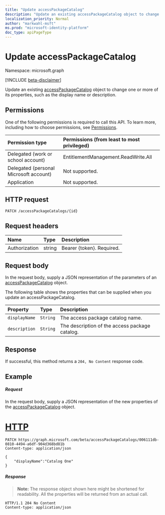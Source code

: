 ```yaml
---
title: "Update accessPackageCatalog"
description: "Update an existing accessPackageCatalog object to change one or more of its properties."
localization_priority: Normal
author: "markwahl-msft"
ms.prod: "microsoft-identity-platform"
doc_type: apiPageType
---
```


# Update accessPackageCatalog

Namespace: microsoft.graph

[!INCLUDE [beta-disclaimer](../../includes/beta-disclaimer.md)]

Update an existing [accessPackageCatalog](../resources/accesspackagecatalog.md) object to change one or more of its properties, such as the display name or description.

## Permissions
One of the following permissions is required to call this API. To learn more, including how to choose permissions, see [Permissions](/graph/permissions-reference).

|Permission type                        | Permissions (from least to most privileged)              |
|:--------------------------------------|:---------------------------------------------------------|
|Delegated (work or school account)     | EntitlementManagement.ReadWrite.All |
|Delegated (personal Microsoft account) | Not supported. |
|Application                            | Not supported. |

## HTTP request
<!-- { "blockType": "ignored" } -->
```http
PATCH /accessPackageCatalogs/{id}
```
## Request headers
| Name         | Type        | Description |
|:-------------|:------------|:------------|
| Authorization | string | Bearer \{token\}. Required. |

## Request body
In the request body, supply a JSON representation of the parameters of an [accessPackageCatalog](../resources/accesspackagecatalog.md) object.

The following table shows the properties that can be supplied when you update an accessPackageCatalog.

| Property     | Type        | Description |
|:-------------|:------------|:------------|
| `displayName`             |`String`                                                        | The access package catalog name.  |
| `description`             |`String`                                                        | The description of the access package catalog. |



## Response
If successful, this method returns a `204, No Content` response code.

## Example

##### Request
In the request body, supply a JSON representation of the new properties of the [accessPackageCatalog](../resources/accesspackagecatalog.md) object.


# [HTTP](#tab/http)
<!-- {
  "blockType": "request",
  "name": "update_accessPackageCatalog"
}-->
```http
PATCH https://graph.microsoft.com/beta/accessPackageCatalogs/006111db-0810-4494-a6df-904d368bd81b
Content-type: application/json

{
    "displayName":"Catalog One"
}
```


##### Response
>**Note:** The response object shown here might be shortened for readability. All the properties will be returned from an actual call.
<!-- {
  "blockType": "response",
  "truncated": true,
  "@odata.type": "microsoft.graph.accessPackageCatalog"
} -->
```http
HTTP/1.1 204 No Content
Content-type: application/json

```

<!--
{
  "type": "#page.annotation",
  "description": "Update accessPackageCatalog",
  "keywords": "",
  "section": "documentation",
  "tocPath": "",
  "suppressions": [
  ]
}
-->

